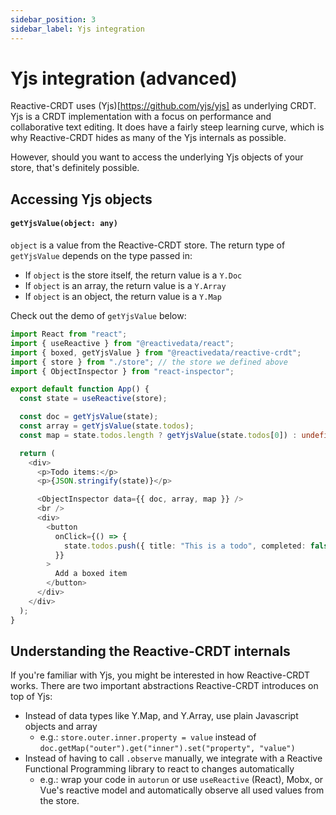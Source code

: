 ```yaml
---
sidebar_position: 3
sidebar_label: Yjs integration
---
```


# Yjs integration (advanced)

Reactive-CRDT uses (Yjs)[https://github.com/yjs/yjs] as underlying CRDT. Yjs is a CRDT implementation with a focus on performance and collaborative text editing. It does have a fairly steep learning curve, which is why Reactive-CRDT hides as many of the Yjs internals as possible.

However, should you want to access the underlying Yjs objects of your store, that's definitely possible.

## Accessing Yjs objects

#### `getYjsValue(object: any)`

`object` is a value from the Reactive-CRDT store. The return type of `getYjsValue` depends on the type passed in:

- If `object` is the store itself, the return value is a `Y.Doc`
- If `object` is an array, the return value is a `Y.Array`
- If `object` is an object, the return value is a `Y.Map`

Check out the demo of `getYjsValue` below:

```typescript live
import React from "react";
import { useReactive } from "@reactivedata/react";
import { boxed, getYjsValue } from "@reactivedata/reactive-crdt";
import { store } from "./store"; // the store we defined above
import { ObjectInspector } from "react-inspector";

export default function App() {
  const state = useReactive(store);

  const doc = getYjsValue(state);
  const array = getYjsValue(state.todos);
  const map = state.todos.length ? getYjsValue(state.todos[0]) : undefined;

  return (
    <div>
      <p>Todo items:</p>
      <p>{JSON.stringify(state)}</p>

      <ObjectInspector data={{ doc, array, map }} />
      <br />
      <div>
        <button
          onClick={() => {
            state.todos.push({ title: "This is a todo", completed: false });
          }}
        >
          Add a boxed item
        </button>
      </div>
    </div>
  );
}
```

## Understanding the Reactive-CRDT internals

If you're familiar with Yjs, you might be interested in how Reactive-CRDT works. There are two important abstractions Reactive-CRDT introduces on top of Yjs:

- Instead of data types like Y.Map, and Y.Array, use plain Javascript objects and array
  - e.g.: `store.outer.inner.property = value` instead of `doc.getMap("outer").get("inner").set("property", "value")`
- Instead of having to call `.observe` manually, we integrate with a Reactive Functional Programming library to react to changes automatically
  - e.g.: wrap your code in `autorun` or use `useReactive` (React), Mobx, or Vue's reactive model and automatically observe all used values from the store.
